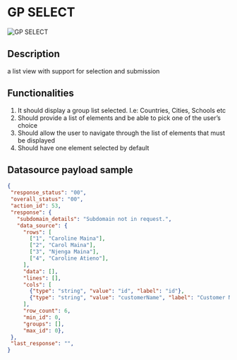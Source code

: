 # GP SELECT

![GP SELECT](https://i.postimg.cc/cHT3rBn8/Screenshot-2023-01-17-095702.png)

## Description

a list view with support for selection and submission

## Functionalities

1. It should display a group list selected. I.e: Countries, Cities, Schools etc
2. Should provide a list of elements and be able to pick one of the user’s choice
3. Should allow the user to navigate through the list of elements that must be displayed
4. Should have one element selected by default

## Datasource payload sample

```json
{
 "response_status": "00",
 "overall_status": "00",
 "action_id": 53,
 "response": {
   "subdomain_details": "Subdomain not in request.",
   "data_source": {
     "rows": [
       ["1", "Caroline Maina"],
       ["2", "Carol Maina"],
       ["3", "Njenga Maina"],
       ["4", "Caroline Atieno"],
     ],
     "data": [],
     "lines": [],
     "cols": [
       {"type": "string", "value": "id", "label": "id"},
       {"type": "string", "value": "customerName", "label": "Customer Name"},
     ],
     "row_count": 6,
     "min_id": 0,
     "groups": [],
     "max_id": 0},
 },
 "last_response": "",
}
```
